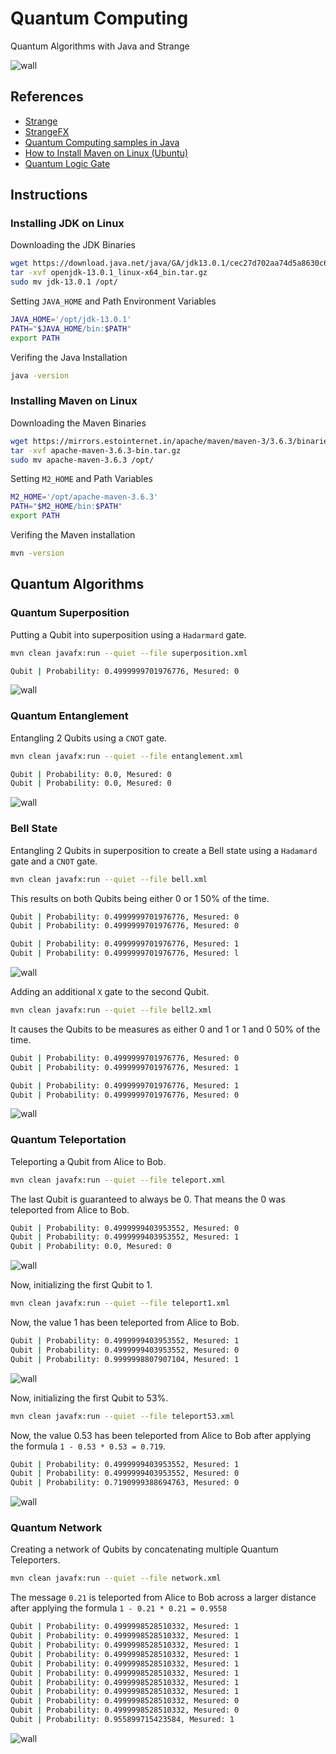 # Quantum Computing
Quantum Algorithms with Java and Strange

![wall](./wallpaper.jpg)

## References

- [Strange](https://github.com/redfx-quantum/strange)
- [StrangeFX](https://github.com/redfx-quantum/strangefx)
- [Quantum Computing samples in Java](https://github.com/johanvos/quantumjava)
- [How to Install Maven on Linux (Ubuntu)](https://www.digitalocean.com/community/tutorials/install-maven-linux-ubuntu)
- [Quantum Logic Gate](https://en.wikipedia.org/wiki/Quantum_logic_gate)

## Instructions

### Installing JDK on Linux

Downloading the JDK Binaries

```bash
wget https://download.java.net/java/GA/jdk13.0.1/cec27d702aa74d5a8630c65ae61e4305/9/GPL/openjdk-13.0.1_linux-x64_bin.tar.gz
tar -xvf openjdk-13.0.1_linux-x64_bin.tar.gz
sudo mv jdk-13.0.1 /opt/
```

Setting `JAVA_HOME` and Path Environment Variables

```bash
JAVA_HOME='/opt/jdk-13.0.1'
PATH="$JAVA_HOME/bin:$PATH"
export PATH
```

Verifing the Java Installation

```bash
java -version
```

### Installing Maven on Linux

Downloading the Maven Binaries

```bash
wget https://mirrors.estointernet.in/apache/maven/maven-3/3.6.3/binaries/apache-maven-3.6.3-bin.tar.gz
tar -xvf apache-maven-3.6.3-bin.tar.gz
sudo mv apache-maven-3.6.3 /opt/
```

Setting `M2_HOME` and Path Variables

```bash
M2_HOME='/opt/apache-maven-3.6.3'
PATH="$M2_HOME/bin:$PATH"
export PATH
```

Verifing the Maven installation

```bash
mvn -version
```

## Quantum Algorithms

### Quantum Superposition

Putting a Qubit into superposition using a `Hadarmard` gate.

```bash
mvn clean javafx:run --quiet --file superposition.xml
```
```bash
Qubit | Probability: 0.4999999701976776, Mesured: 0
```

![wall](./images/superposition.png)

### Quantum Entanglement

Entangling 2 Qubits using a `CNOT` gate.

```bash
mvn clean javafx:run --quiet --file entanglement.xml
```
```bash
Qubit | Probability: 0.0, Mesured: 0
Qubit | Probability: 0.0, Mesured: 0
```

![wall](./images/entanglement.png)

### Bell State

Entangling 2 Qubits in superposition to create a Bell state using a `Hadamard` gate and a `CNOT` gate.

```bash
mvn clean javafx:run --quiet --file bell.xml
```

This results on both Qubits being either 0 or 1 50% of the time.

```bash
Qubit | Probability: 0.4999999701976776, Mesured: 0
Qubit | Probability: 0.4999999701976776, Mesured: 0
```
```bash
Qubit | Probability: 0.4999999701976776, Mesured: 1
Qubit | Probability: 0.4999999701976776, Mesured: l
```

![wall](./images/bell.png)

Adding an additional `X` gate to the second Qubit.

```bash
mvn clean javafx:run --quiet --file bell2.xml
```

It causes the Qubits to be measures as either 0 and 1 or 1 and 0 50% of the time.

```bash
Qubit | Probability: 0.4999999701976776, Mesured: 0
Qubit | Probability: 0.4999999701976776, Mesured: 1
```
```bash
Qubit | Probability: 0.4999999701976776, Mesured: 1
Qubit | Probability: 0.4999999701976776, Mesured: 0
```

![wall](./images/bell2.png)

### Quantum Teleportation

Teleporting a Qubit from Alice to Bob.

```bash
mvn clean javafx:run --quiet --file teleport.xml
```

The last Qubit is guaranteed to always be 0. That means the 0 was teleported from Alice to Bob.

```bash
Qubit | Probability: 0.4999999403953552, Mesured: 0
Qubit | Probability: 0.4999999403953552, Mesured: 1
Qubit | Probability: 0.0, Mesured: 0
```

![wall](./images/teleport.png)

Now, initializing the first Qubit to 1.

```bash
mvn clean javafx:run --quiet --file teleport1.xml
```

Now, the value 1 has been teleported from Alice to Bob.

```bash
Qubit | Probability: 0.4999999403953552, Mesured: 1
Qubit | Probability: 0.4999999403953552, Mesured: 0
Qubit | Probability: 0.9999998807907104, Mesured: 1
```

![wall](./images/teleport1.png)

Now, initializing the first Qubit to 53%.

```bash
mvn clean javafx:run --quiet --file teleport53.xml
```

Now, the value 0.53 has been teleported from Alice to Bob after applying the formula `1 - 0.53 * 0.53 = 0.719`.

```bash
Qubit | Probability: 0.4999999403953552, Mesured: 1
Qubit | Probability: 0.4999999403953552, Mesured: 0
Qubit | Probability: 0.7190999388694763, Mesured: 0
```

![wall](./images/teleport53.png)

### Quantum Network

Creating a network of Qubits by concatenating multiple Quantum Teleporters.

```bash
mvn clean javafx:run --quiet --file network.xml
```

The message `0.21` is teleported from Alice to Bob across a larger distance after applying the formula `1 - 0.21 * 0.21 = 0.9558`

```bash
Qubit | Probability: 0.4999998528510332, Mesured: 1
Qubit | Probability: 0.4999998528510332, Mesured: 1
Qubit | Probability: 0.4999998528510332, Mesured: 1
Qubit | Probability: 0.4999998528510332, Mesured: 1
Qubit | Probability: 0.4999998528510332, Mesured: 1
Qubit | Probability: 0.4999998528510332, Mesured: 1
Qubit | Probability: 0.4999998528510332, Mesured: 1
Qubit | Probability: 0.4999998528510332, Mesured: 1
Qubit | Probability: 0.4999998528510332, Mesured: 0
Qubit | Probability: 0.4999998528510332, Mesured: 0
Qubit | Probability: 0.955899715423584, Mesured: 1
```

![wall](./images/network.png)
